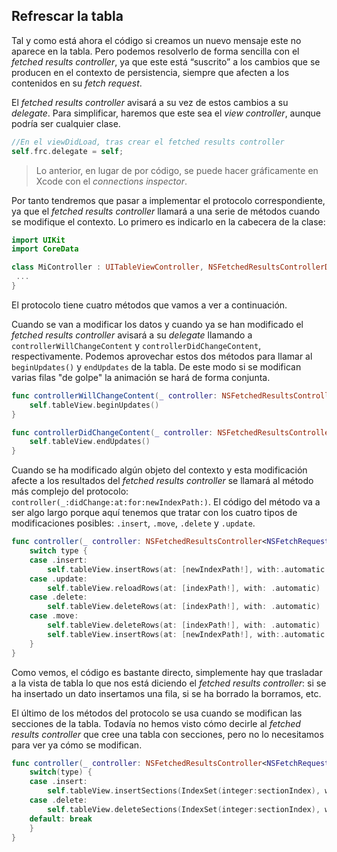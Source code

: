 ## Refrescar la tabla

Tal y como está ahora el código si creamos un nuevo mensaje este no aparece en la tabla. Pero podemos resolverlo de forma sencilla con el *fetched results controller*, ya que este está “suscrito” a los cambios que se producen en el contexto de persistencia, siempre que afecten a los contenidos en su *fetch request*. 

El *fetched results controller* avisará a su vez de estos cambios a su *delegate*. Para simplificar, haremos que este sea el *view controller*, aunque podría ser cualquier clase.

```swift
//En el viewDidLoad, tras crear el fetched results controller
self.frc.delegate = self;
```

> Lo anterior, en lugar de por código, se puede hacer gráficamente en Xcode con el *connections inspector*.

Por tanto tendremos que pasar a implementar el protocolo correspondiente, ya que el *fetched results controller* llamará a una serie de métodos cuando se modifique el contexto. Lo primero es indicarlo en la cabecera de la clase:

```swift
import UIKit
import CoreData

class MiController : UITableViewController, NSFetchedResultsControllerDelegate {
 ...
}
```

El protocolo tiene cuatro métodos que vamos a ver a continuación.

Cuando se van a modificar los datos y cuando ya se han modificado el *fetched results controller* avisará a su *delegate* llamando a `controllerWillChangeContent` y `controllerDidChangeContent`, respectivamente. Podemos aprovechar estos dos métodos para llamar al `beginUpdates()` y `endUpdates` de la tabla. De este modo si se modifican varias filas "de golpe" la animación se hará de forma conjunta.

```swift
func controllerWillChangeContent(_ controller: NSFetchedResultsController<NSFetchRequestResult>) {
    self.tableView.beginUpdates()
}

func controllerDidChangeContent(_ controller: NSFetchedResultsController<NSFetchRequestResult>) {
    self.tableView.endUpdates()
}
```

Cuando se ha modificado algún objeto del contexto y esta modificación afecte a los resultados del *fetched results controller* se llamará al método más complejo del protocolo: `controller(_:didChange:at:for:newIndexPath:)`. El código del método va a ser algo largo porque aquí tenemos que tratar con los cuatro tipos de modificaciones posibles: `.insert`, `.move`, `.delete` y `.update`.

```swift
func controller(_ controller: NSFetchedResultsController<NSFetchRequestResult>, didChange anObject: Any, at indexPath: IndexPath?, for type: NSFetchedResultsChangeType, newIndexPath: IndexPath?) {
    switch type {
    case .insert:
        self.tableView.insertRows(at: [newIndexPath!], with:.automatic )
    case .update:
        self.tableView.reloadRows(at: [indexPath!], with: .automatic)
    case .delete:
        self.tableView.deleteRows(at: [indexPath!], with: .automatic)
    case .move:
        self.tableView.deleteRows(at: [indexPath!], with: .automatic)
        self.tableView.insertRows(at: [newIndexPath!], with:.automatic )
    }
}
```

Como vemos, el código es bastante directo, simplemente hay que trasladar a la vista de tabla lo que nos está diciendo el *fetched results controller*: si se ha insertado un dato insertamos una fila, si se ha borrado la borramos, etc. 

El último de los métodos del protocolo se usa cuando se modifican las secciones de la tabla. Todavía no hemos visto cómo decirle al *fetched results controller* que cree una tabla con secciones, pero no lo necesitamos para ver ya cómo se modifican.


```swift
func controller(_ controller: NSFetchedResultsController<NSFetchRequestResult>, didChange sectionInfo: NSFetchedResultsSectionInfo, atSectionIndex sectionIndex: Int, for type: NSFetchedResultsChangeType) {
    switch(type) {
    case .insert:
        self.tableView.insertSections(IndexSet(integer:sectionIndex), with: .automatic)
    case .delete:
        self.tableView.deleteSections(IndexSet(integer:sectionIndex), with: .automatic)
    default: break
    }
}
```